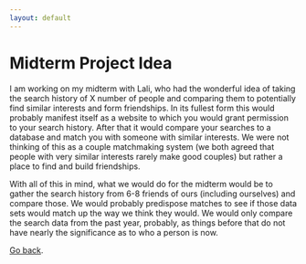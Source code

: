 ```yaml
---
layout: default
---
```


# [](#header-1) Midterm Project Idea

I am working on my midterm with Lali, who had the wonderful idea of taking the search history of X number of people and comparing them to potentially find similar interests and form friendships. In its fullest form this would probably manifest itself as a website to which you would grant permission to your search history. After that it would compare your searches to a database and match you with someone with similar interests. We were not thinking of this as a couple matchmaking system (we both agreed that people with very similar interests rarely make good couples) but rather a place to find and build friendships. 

With all of this in mind, what we would do for the midterm would be to gather the search history from 6-8 friends of ours (including ourselves) and compare those. We would probably predispose matches to see if those data sets would match up the way we think they would. We would only compare the search data from the past year, probably, as things before that do not have nearly the significance as to who a person is now. 

[Go back](index).
